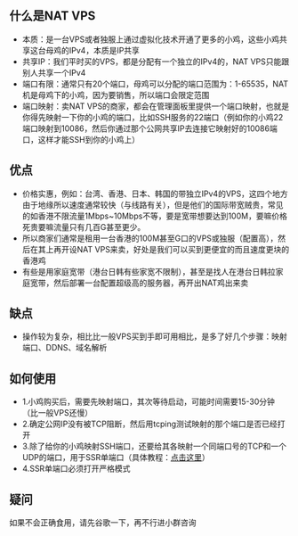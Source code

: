 ## 什么是NAT VPS
- 本质：是一台VPS或者独服上通过虚拟化技术开通了更多的小鸡，这些小鸡共享这台母鸡的IPv4，本质是IP共享
- 共享IP：我们平时买的VPS，都是分配有一个独立的IPv4的，NAT VPS只能跟别人共享一个IPv4
- 端口有限：通常只有20个端口，母鸡可以分配的端口范围为：1-65535，NAT机是母鸡下的小鸡，因为要销售，所以端口会限定范围
- 端口映射：卖NAT VPS的商家，都会在管理面板里提供一个端口映射，也就是你得先映射一下你的小鸡的端口，比如SSH服务的22端口（例如你的小鸡22端口映射到10086，然后你通过那个公网共享IP去连接它映射好的10086端口，这样才能SSH到你的小鸡上）

## 优点
- 价格实惠，例如：台湾、香港、日本、韩国的带独立IPv4的VPS，这四个地方由于地缘所以速度通常较快（与线路有关），但是他们的国际带宽贼贵，常见的如香港不限流量1Mbps~10Mbps不等，要是宽带想要达到100M，要嘛价格死贵要嘛流量只有几百G甚至更少。
- 所以商家们通常是租用一台香港的100M甚至G口的VPS或独服（配置高），然后在其上再开设NAT VPS来卖，好处是我们可以买到更便宜的而且速度更块的香港鸡
- 有些是用家庭宽带（港台日韩有些家宽不限制），甚至是找人在港台日韩拉家庭宽带，然后部署一台配置超级高的服务器，再开出NAT鸡出来卖

## 缺点
- 操作较为复杂，相比比一般VPS买到手即可用相比，是多了好几个步骤：映射端口、DDNS、域名解析

## 如何使用
- 1.小鸡购买后，需要先映射端口，其次等待启动，可能时间需要15-30分钟（比一般VPS还慢）
- 2.确定公网IP没有被TCP阻断，然后用tcping测试映射的那个端口是否已经打开
- 3.除了给你的小鸡映射SSH端口，还要给其各映射一个同端口号的TCP和一个UDP的端口，用于SSR单端口（具体教程：[点击这里](https://github.com/ssrpanel/SSRPanel/wiki/%E5%8D%95%E7%AB%AF%E5%8F%A3%E5%A4%9A%E7%94%A8%E6%88%B7%E7%9A%84%E5%9D%91)）
- 4.SSR单端口必须打开严格模式

## 疑问
如果不会正确食用，请先谷歌一下，再不行进小群咨询